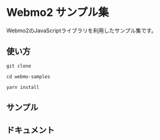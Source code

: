 # Webmo2 サンプル集

Webmo2のJavaScriptライブラリを利用したサンプル集です。

## 使い方

`git clone `

`cd webmo-samples`

`yarn install`

## サンプル

## ドキュメント


